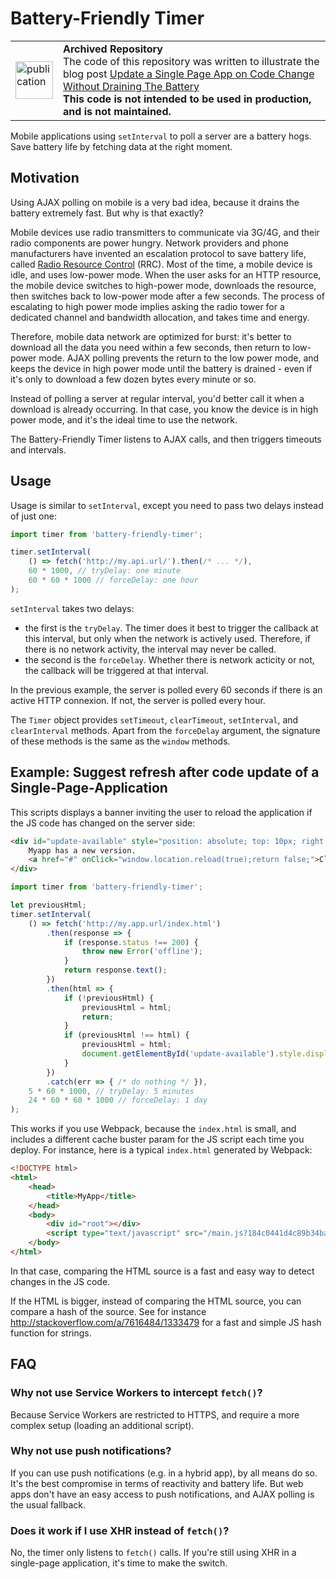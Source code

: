 # Battery-Friendly Timer

<table>
        <tr>
            <td><img width="60" src="https://cdnjs.cloudflare.com/ajax/libs/octicons/8.5.0/svg/book.svg" alt="publication" /></td>
            <td><strong>Archived Repository</strong><br />
            The code of this repository was written to illustrate the blog post <a href="https://marmelab.com/blog/2016/08/29/auto-reload-spa-on-mobile-setinterval.html">Update a Single Page App on Code Change Without Draining The Battery</a><br />
        <strong>This code is not intended to be used in production, and is not maintained.</strong>
        </td>
        </tr>
</table>

Mobile applications using `setInterval` to poll a server are a battery hogs. Save battery life by fetching data at the right moment.

## Motivation

Using AJAX polling on mobile is a very bad idea, because it drains the battery extremely fast. But why is that exactly?

Mobile devices use radio transmitters to communicate via 3G/4G, and their radio components are power hungry. Network providers and phone manufacturers have invented an escalation protocol to save battery life, called [Radio Resource Control](https://en.wikipedia.org/wiki/Radio_Resource_Control) (RRC). Most of the time, a mobile device is idle, and uses low-power mode. When the user asks for an HTTP resource, the mobile device switches to high-power mode, downloads the resource, then switches back to low-power mode after a few seconds. The process of escalating to high power mode implies asking the radio tower for a dedicated channel and bandwidth allocation, and takes time and energy.

Therefore, mobile data network are optimized for burst: it's better to download all the data you need within a few seconds, then return to low-power mode. AJAX polling prevents the return to the low power mode, and keeps the device in high power mode until the battery is drained - even if it's only to download a few dozen bytes every minute or so.

Instead of polling a server at regular interval, you'd better call it when a download is already occurring. In that case, you know the device is in high power mode, and it's the ideal time to use the network.

The Battery-Friendly Timer listens to AJAX calls, and then triggers timeouts and intervals.

## Usage

Usage is similar to `setInterval`, except you need to pass two delays instead of just one:

```js
import timer from 'battery-friendly-timer';

timer.setInterval(
    () => fetch('http://my.api.url/').then(/* ... */),
    60 * 1000, // tryDelay: one minute
    60 * 60 * 1000 // forceDelay: one hour
);
```

`setInterval` takes two delays:

- the first is the `tryDelay`. The timer does it best to trigger the callback at this interval, but only when the network is actively used. Therefore, if there is no network activity, the interval may never be called.
- the second is the `forceDelay`. Whether there is network acticity or not, the callback will be triggered at that interval.

In the previous example, the server is polled every 60 seconds if there is an active HTTP connexion. If not, the server is polled every hour.

The `Timer` object provides `setTimeout`, `clearTimeout`, `setInterval`, and `clearInterval` methods. Apart from the `forceDelay` argument, the signature of these methods is the same as the `window` methods.

## Example: Suggest refresh after code update of a Single-Page-Application

This scripts displays a banner inviting the user to reload the application if the JS code has changed on the server side:

```html
<div id="update-available" style="position: absolute; top: 10px; right: 10px; padding: 1em; background-color: bisque; border-radius: 5px; display: none;">
    Myapp has a new version.
    <a href="#" onClick="window.location.reload(true);return false;">Click to reload</a>
</div>
```

```js
import timer from 'battery-friendly-timer';

let previousHtml;
timer.setInterval(
    () => fetch('http://my.app.url/index.html')
        .then(response => {
            if (response.status !== 200) {
                throw new Error('offline');
            }
            return response.text();
        })
        .then(html => {
            if (!previousHtml) {
                previousHtml = html;
                return;
            }
            if (previousHtml !== html) {
                previousHtml = html;
                document.getElementById('update-available').style.display = 'block';
            }
        })
        .catch(err => { /* do nothing */ }),
    5 * 60 * 1000, // tryDelay: 5 minutes
    24 * 60 * 60 * 1000 // forceDelay: 1 day
);
```

This works if you use Webpack, because the `index.html` is small, and includes a different cache buster param for the JS script each time you deploy. For instance, here is a typical `index.html` generated by Webpack:

```html
<!DOCTYPE html>
<html>
    <head>
        <title>MyApp</title>
    </head>
    <body>
        <div id="root"></div>
        <script type="text/javascript" src="/main.js?184c0441d4c89b34ba08"></script>
    </body>
</html>
```

In that case, comparing the HTML source is a fast and easy way to detect changes in the JS code.

If the HTML is bigger, instead of comparing the HTML source, you can compare a hash of the source. See for instance http://stackoverflow.com/a/7616484/1333479 for a fast and simple JS hash function for strings.

## FAQ

### Why not use Service Workers to intercept `fetch()`?

Because Service Workers are restricted to HTTPS, and require a more complex setup (loading an additional script).

### Why not use push notifications?

If you can use push notifications (e.g. in a hybrid app), by all means do so. It's the best compromise in terms of reactivity and battery life. But web apps don't have an easy access to push notifications, and AJAX polling is the usual fallback.

### Does it work if I use XHR instead of `fetch()`?

No, the timer only listens to `fetch()` calls. If you're still using XHR in a single-page application, it's time to make the switch.
